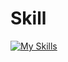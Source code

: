 # Skill
[![My Skills](https://skillicons.dev/icons?i=js,html,css,tailwind,react,vue,angular,next,figma,&theme=dark)](https://skillicons.dev)
